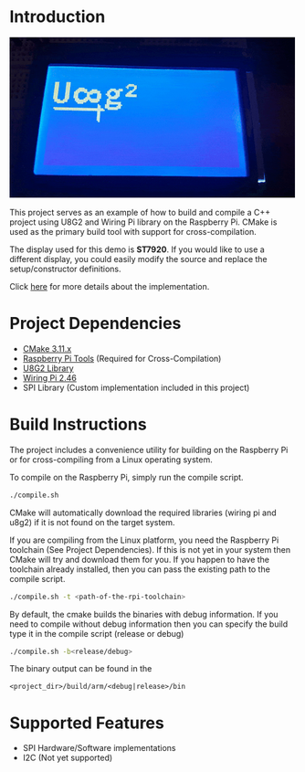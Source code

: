 # Introduction

![ST7920 using U8G2 on Raspberry Pi Demo ](demo.gif  "ST7920 using U8G2 on Raspberry Pi Demo ")

This project serves as an example of how to build and compile a C++ project using U8G2 and Wiring Pi library on the Raspberry Pi. CMake is used as the primary build tool with support for cross-compilation.

The display used for this demo is **ST7920**. If you would like to use a different display, you could easily modify the source and replace the setup/constructor definitions.

Click [here](https://github.com/olikraus/u8g2/issues/457)  for more details about the implementation.

# Project Dependencies

- [CMake 3.11.x ](https://github.com/Kitware/CMake)
- [Raspberry Pi Tools](https://github.com/raspberrypi/tools)  (Required for Cross-Compilation)
- [U8G2 Library](https://github.com/olikraus/u8g2)
- [Wiring Pi 2.46](https://git.drogon.net/?p=wiringPi;a=summary)
- SPI Library (Custom implementation included in this project)

# Build Instructions

The project includes a convenience utility for building on the Raspberry Pi or for cross-compiling from a Linux operating system.

To compile on the Raspberry Pi, simply run the compile script.

```bash
./compile.sh
```

CMake will automatically download the required libraries (wiring pi and u8g2) if it is not found on the target system.

If you are compiling from the Linux platform, you need the Raspberry Pi toolchain (See Project Dependencies). If this is not yet in your system then CMake will try and download them for you. If you happen to have the toolchain already installed, then you can pass the existing path to the compile script.

```bash
./compile.sh -t <path-of-the-rpi-toolchain>
```

By default, the cmake builds the binaries with debug information. If you need to compile without debug information then you can specify the build type it in the compile script (release or debug)

```bash
./compile.sh -b<release/debug>
```

The binary output can be found in the

	<project_dir>/build/arm/<debug|release>/bin

# Supported Features

- SPI Hardware/Software implementations
- I2C (Not yet supported)



